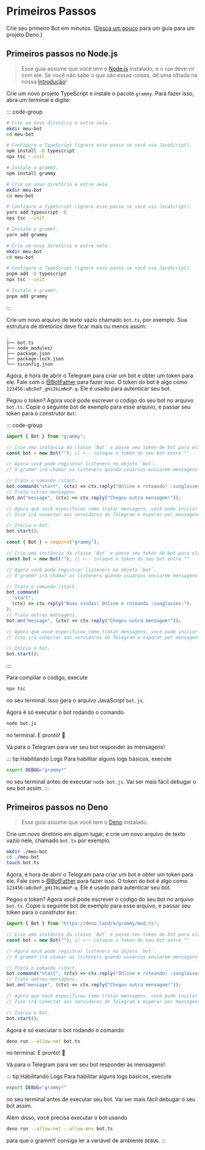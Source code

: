 # Primeiros Passos

Crie seu primeiro Bot em minutos. ([Desça um pouco](#getting-started-on-deno) para um guia para um projeto Deno.)

## Primeiros passos no Node.js

> Esse guia assume que você tem o [Node.js](https://nodejs.org) instalado, e o `npm` deve vir com ele.
> Se você não sabe o que são essas coisas, dê uma olhada na nossa [Introdução](./introduction)!

Crie um novo projeto TypeScript e instale o pacote `grammy`.
Para fazer isso, abra um terminal e digite:

::: code-group

```sh [npm]
# Crie um novo diretório e entre nele.
mkdir meu-bot
cd meu-bot

# Configure o TypeScript (ignore esse passo se você usa JavaScript).
npm install -D typescript
npx tsc --init

# Instale o grammY.
npm install grammy
```

```sh [Yarn]
# Crie um novo diretório e entre nele.
mkdir meu-bot
cd meu-bot

# Configure o TypeScript (ignore esse passo se você usa JavaScript).
yarn add typescript -D
npx tsc --init

# Instale o grammY.
yarn add grammy
```

```sh [pnpm]
# Crie um novo diretório e entre nele.
mkdir meu-bot
cd meu-bot

# Configure o TypeScript (ignore esse passo se você usa JavaScript).
pnpm add -D typescript
npx tsc --init

# Instale o grammY.
pnpm add grammy
```

:::

Crie um novo arquivo de texto vazio chamado `bot.ts`, por exemplo.
Sua estrutura de diretórios deve ficar mais ou menos assim:

```asciiart:no-line-numbers
.
├── bot.ts
├── node_modules/
├── package.json
├── package-lock.json
└── tsconfig.json
```

Agora, é hora de abrir o Telegram para criar um bot e obter um token para ele.
Fale com o [@BotFather](https://t.me/BotFather) para fazer isso.
O token do bot é algo como `123456:aBcDeF_gHiJkLmNoP-q`.
Ele é usado para autenticar seu bot.

Pegou o token? Agora você pode escrever o código do seu bot no arquivo `bot.ts`.
Copie o seguinte bot de exemplo para esse arquivo, e passar seu token para o construtor `Bot`:

::: code-group

```ts [TypeScript]
import { Bot } from "grammy";

// Crie uma instância da classe `Bot` e passe seu token de bot para ela.
const bot = new Bot(""); // <-- coloque o token do seu bot entre ""

// Agora você pode registrar listeners no objeto `bot`.
// O grammY irá chamar os listeners quando usuários enviarem mensagens para seu bot.

// Trata o comando /start.
bot.command("start", (ctx) => ctx.reply("Online e roteando! :sunglasses:"));
// Trata outras mensagens.
bot.on("message", (ctx) => ctx.reply("Chegou outra mensagem!"));

// Agora que você especificou como tratar mensagens, você pode iniciar seu bot.
// Isso irá conectar aos servidores do Telegram e esperar por mensagens.

// Inicia o bot.
bot.start();
```

```js [JavaScript]
const { Bot } = require("grammy");

// Crie uma instância da classe `Bot` e passe seu token de bot para ela.
const bot = new Bot(""); // <-- coloque o token do seu bot entre ""

// Agora você pode registrar listeners no objeto `bot`.
// O grammY irá chamar os listeners quando usuários enviarem mensagens para seu bot.

// Trata o comando /start.
bot.command(
  "start",
  (ctx) => ctx.reply("Boas vindas! Online e roteando :sunglasses:"),
);
// Trata outras mensagens.
bot.on("message", (ctx) => ctx.reply("Chegou outra mensagem!"));

// Agora que você especificou como tratar mensagens, você pode iniciar seu bot.
// Isso irá conectar aos servidores do Telegram e esperar por mensagens.

// Inicia o bot.
bot.start();
```

:::

Para compilar o código, execute

```sh
npx tsc
```

no seu terminal.
Isso gera o arquivo JavaScript `bot.js`.

Agora é só executar o bot rodando o comando

```sh
node bot.js
```

no terminal.
E pronto! :tada:

Vá para o Telegram para ver seu bot responder às mensagens!

::: tip Habilitando Logs
Para habilitar alguns logs básicos, execute

```sh
export DEBUG="grammy*"
```

no seu terminal antes de executar `node bot.js`.
Vai ser mais fácil debugar o seu bot assim.
:::

## Primeiros passos no Deno

> Esse guia assume que você tem o [Deno](https://deno.land) instalado.

Crie um novo diretório em algum lugar, e crie um novo arquivo de texto vazio nele, chamado `bot.ts` por exemplo.

```sh
mkdir ./meu-bot
cd ./meu-bot
touch bot.ts
```

Agora, é hora de abrir o Telegram para criar um bot e obter um token para ele.
Fale com o [@BotFather](https://t.me/BotFather) para fazer isso.
O token do bot é algo como `123456:aBcDeF_gHiJkLmNoP-q`.
Ele é usado para autenticar seu bot.

Pegou o token? Agora você pode escrever o código do seu bot no arquivo `bot.ts`.
Copie o seguinte bot de exemplo para esse arquivo, e passar seu token para o construtor `Bot`:

```ts
import { Bot } from "https://deno.land/x/grammy/mod.ts";

// Crie uma instância da classe `Bot` e passe seu token de bot para ela.
const bot = new Bot(""); // <-- coloque o token do seu bot entre ""

// Agora você pode registrar listeners no objeto `bot`.
// O grammY irá chamar os listeners quando usuários enviarem mensagens para seu bot.

// Trata o comando /start.
bot.command("start", (ctx) => ctx.reply("Online e roteando! :sunglasses:"));
// Trata outras mensagens.
bot.on("message", (ctx) => ctx.reply("Chegou outra mensagem!"));

// Agora que você especificou como tratar mensagens, você pode iniciar seu bot.
// Isso irá conectar aos servidores do Telegram e esperar por mensagens.

// Inicia o bot.
bot.start();
```

Agora é só executar o bot rodando o comando

```sh
deno run --allow-net bot.ts
```

no terminal.
E pronto! :tada:

Vá para o Telegram para ver seu bot responder às mensagens!

::: tip Habilitando Logs
Para habilitar alguns logs básicos, execute

```sh
export DEBUG="grammy*"
```

no seu terminal antes de executar seu bot.
Vai ser mais fácil debugar o seu bot assim.

Além disso, você precisa executar o bot usando

```sh
deno run --allow-net --allow-env bot.ts
```

para que o grammY consiga ler a variável de ambiente `DEBUG`.
:::

